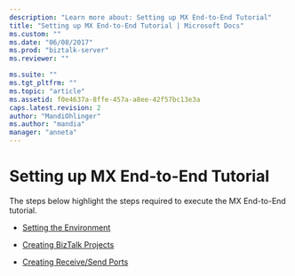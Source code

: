 ```yaml
---
description: "Learn more about: Setting up MX End-to-End Tutorial"
title: "Setting up MX End-to-End Tutorial | Microsoft Docs"
ms.custom: ""
ms.date: "06/08/2017"
ms.prod: "biztalk-server"
ms.reviewer: ""

ms.suite: ""
ms.tgt_pltfrm: ""
ms.topic: "article"
ms.assetid: f0e4637a-8ffe-457a-a8ee-42f57bc13e3a
caps.latest.revision: 2
author: "MandiOhlinger"
ms.author: "mandia"
manager: "anneta"
---
```

# Setting up MX End-to-End Tutorial
The steps below highlight the steps required to execute the MX End-to-End tutorial.  
  
-   [Setting the Environment](../../adapters-and-accelerators/accelerator-swift/setting-the-environment.md)  
  
-   [Creating BizTalk Projects](../../adapters-and-accelerators/accelerator-swift/creating-biztalk-projects.md)  
  
-   [Creating Receive/Send Ports](../../adapters-and-accelerators/accelerator-swift/creating-receive-send-ports.md)
